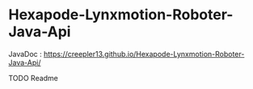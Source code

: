 # Hexapode-Lynxmotion-Roboter-Java-Api
JavaDoc : https://creepler13.github.io/Hexapode-Lynxmotion-Roboter-Java-Api/


TODO Readme
